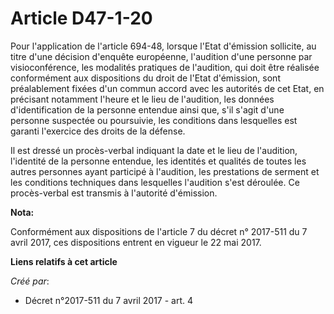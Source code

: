 # Article D47-1-20

Pour l'application de l'article 694-48, lorsque l'Etat d'émission sollicite, au titre d'une décision d'enquête européenne,
l'audition d'une personne par visioconférence, les modalités pratiques de l'audition, qui doit être réalisée conformément aux
dispositions du droit de l'Etat d'émission, sont préalablement fixées d'un commun accord avec les autorités de cet Etat, en
précisant notamment l'heure et le lieu de l'audition, les données d'identification de la personne entendue ainsi que, s'il
s'agit d'une personne suspectée ou poursuivie, les conditions dans lesquelles est garanti l'exercice des droits de la
défense.

Il est dressé un procès-verbal indiquant la date et le lieu de l'audition, l'identité de la personne entendue, les identités
et qualités de toutes les autres personnes ayant participé à l'audition, les prestations de serment et les conditions
techniques dans lesquelles l'audition s'est déroulée. Ce procès-verbal est transmis à l'autorité d'émission.

**Nota:**

Conformément aux dispositions de l'article 7 du décret n° 2017-511 du 7 avril 2017, ces dispositions entrent en vigueur le 22
mai 2017.

**Liens relatifs à cet article**

_Créé par_:

  - Décret n°2017-511 du 7 avril 2017 - art. 4
